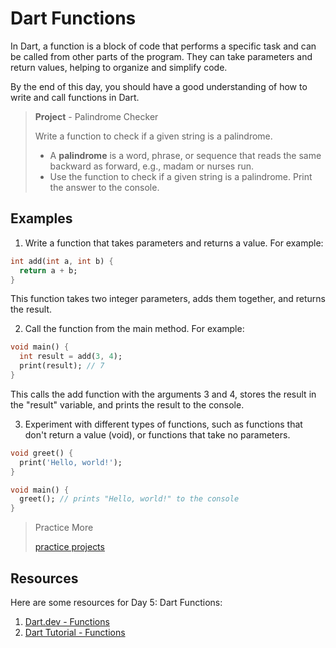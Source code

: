 # Dart Functions

In Dart, a function is a block of code that performs a specific task and can be called from other parts of the program. They can take parameters and return values, helping to organize and simplify code.

By the end of this day, you should have a good understanding of how to write and call functions in Dart.

> **Project** - Palindrome Checker
> 
> Write a function to check if a given string is a palindrome.
> - A **palindrome** is a word, phrase, or sequence that reads the same backward as forward, e.g., madam or nurses run.
> - Use the function to check if a given string is a palindrome. Print the answer to the console.
>

## Examples

1. Write a function that takes parameters and returns a value. For example:

```dart
int add(int a, int b) {
  return a + b;
}
```

This function takes two integer parameters, adds them together, and returns the result.

2. Call the function from the main method. For example:

```dart
void main() {
  int result = add(3, 4);
  print(result); // 7
}
```

This calls the add function with the arguments 3 and 4, stores the result in the "result" variable, and prints the result to the console.

3. Experiment with different types of functions, such as functions that don't return a value (void), or functions that take no parameters.

```dart
void greet() {
  print('Hello, world!');
}

void main() {
  greet(); // prints "Hello, world!" to the console
}
```

> Practice More
> 
> [practice projects](https://masterflutter.appwriters.dev/ch01-the-dart-basics/ls09-functions)

## Resources

Here are some resources for Day 5: Dart Functions:

1. [Dart.dev - Functions](https://dart.dev/guides/language/language-tour#functions)
2. [Dart Tutorial - Functions](https://dart-tutorial.com/functions/)

